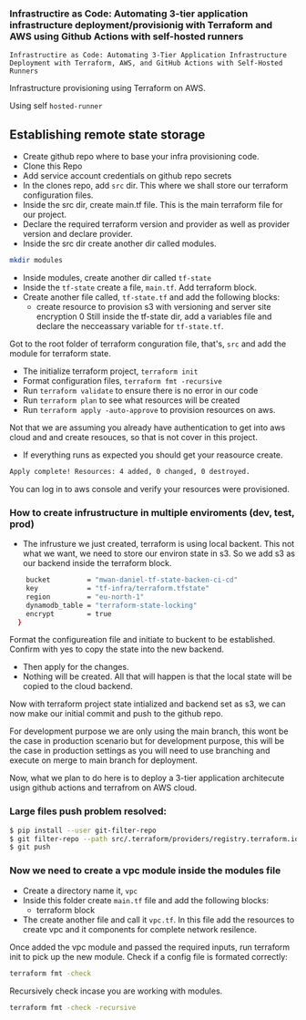 ### Infrastructire as Code: Automating 3-tier application infrastructure deployment/provisionig with Terraform and AWS using Github Actions with self-hosted runners

`Infrastructire as Code: Automating 3-Tier Application Infrastructure Deployment with Terraform, AWS, and GitHub Actions with Self-Hosted Runners`

Infrastructure provisioning using Terraform on AWS.

Using self `hosted-runner`
## Establishing remote state storage
- Create github repo where to base your infra provisioning code.
- Clone this Repo
- Add service account credentials on github repo secrets
- In the clones repo, add `src` dir. This where we shall store our terraform configuration files.
- Inside the src dir, create main.tf file. This is the main terraform file for our project. 
- Declare the required terraform version and provider as well as provider version and declare provider.
- Inside the src dir create another dir called modules.
```bash
mkdir modules
```
- Inside modules, create another dir called `tf-state`
- Inside the `tf-state` create a file, `main.tf`. Add terraform block.
- Create another file called, `tf-state.tf` and add the following blocks:
    - create resource to provision s3 with versioning and server site encryption
0 Still inside the tf-state dir, add a variables file and declare the necceassary variable for `tf-state.tf`.

Got to the root folder of terraform conguration file, that's, `src` and add the module for terraform state.

- The initialize terraform project, `terraform init`
- Format configuration files, `terraform fmt -recursive`
- Run `terraform validate` to ensure there is no error in our code
- Run `terraform plan` to see what resources will be created
- Run `terraform apply -auto-approve` to provision resources on aws.

Not that we are assuming you already have authentication to get into aws cloud and and create resouces, so that is not cover in this project.

- If everything runs as expected you should get your reasource create.
```bash
Apply complete! Resources: 4 added, 0 changed, 0 destroyed.
```
You can log in to aws console and verify your resources were provisioned.

### How to create infrustructure in multiple enviroments (dev, test, prod)

- The infrusture we just created, terraform is using local backent. This not what we want, we need to store our environ state in s3. So we add s3 as our backend inside the terraform block.

```bash
    bucket         = "mwan-daniel-tf-state-backen-ci-cd"
    key            = "tf-infra/terraform.tfstate"
    region         = "eu-north-1"
    dynamodb_table = "terraform-state-locking"
    encrypt        = true
  }
```

Format the configureation file and initiate to buckent to be established. Confirm with yes to copy the state into the new backend.
- Then apply for the changes.
- Nothing will be created. All that will happen is that the local state will be copied to the cloud backend.

Now with terraform project state intialized and backend set as s3, we can now make our initial commit and push to the github repo.

For development purpose we are only using the main branch, this wont be the case in production scenario but for development purpose, this will be the case in production settings as you will need to use branching and execute on merge to main branch for deployment.

Now, what we plan to do here is to deploy a 3-tier application architecute usign github actions and terrafrom on AWS cloud.

### Large files push problem resolved:
```bash
$ pip install --user git-filter-repo
$ git filter-repo --path src/.terraform/providers/registry.terraform.io/hashicorp/aws/5.24.0/linux_amd64/terraform-provider-aws_v5.24.0_x5 --invert-paths --force
$ git push
```

### Now we need to create a vpc module inside the modules file
- Create a directory name it, `vpc`
- Inside this folder create `main.tf` file and add the following blocks:
    - terraform block
- The create another file and call it `vpc.tf`. In this file add the resources to create vpc and it components for complete network resilence.


Once added the vpc module and passed the required inputs, run terraform init to pick up the new module.
Check if a config file is formated correctly:
```bash
terraform fmt -check
```
Recursively check incase you are working with modules.
```bash
terraform fmt -check -recursive
```


